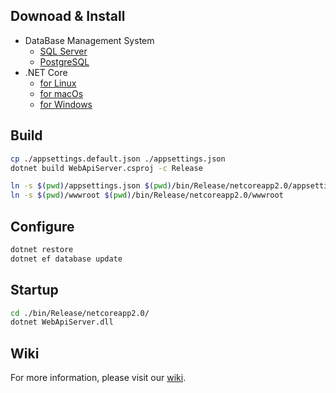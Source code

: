## Downoad & Install
- DataBase Management System
  - [SQL Server](https://www.microsoft.com/en-us/sql-server/sql-server-downloads)
  - [PostgreSQL](https://www.postgresql.org/download/)
- .NET Core
  - [for Linux](https://www.microsoft.com/net/learn/get-started/linuxubuntu)
  - [for macOs](https://www.microsoft.com/net/learn/get-started/macos)
  - [for Windows](https://www.microsoft.com/net/learn/get-started/windows)
  
## Build
```bash
cp ./appsettings.default.json ./appsettings.json
dotnet build WebApiServer.csproj -c Release

ln -s $(pwd)/appsettings.json $(pwd)/bin/Release/netcoreapp2.0/appsettings.json
ln -s $(pwd)/wwwroot $(pwd)/bin/Release/netcoreapp2.0/wwwroot
```
## Configure
```bash
dotnet restore
dotnet ef database update
```
## Startup
```bash
cd ./bin/Release/netcoreapp2.0/
dotnet WebApiServer.dll
```
## Wiki
For more information, please visit our [wiki](https://github.com/mpgp/WebApiServer/wiki).
